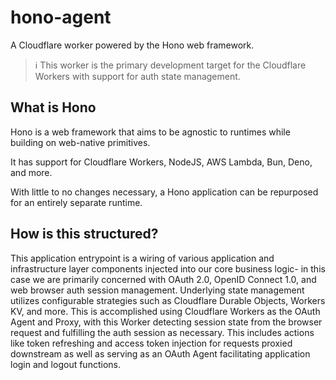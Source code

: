 # hono-agent

A Cloudflare worker powered by the Hono web framework.

> ℹ️ This worker is the primary development target for the Cloudflare Workers with support for auth state management.

## What is Hono

Hono is a web framework that aims to be agnostic to runtimes while building on web-native primitives.

It has support for Cloudflare Workers, NodeJS, AWS Lambda, Bun, Deno, and more.

With little to no changes necessary, a Hono application can be repurposed for an entirely separate runtime.

## How is this structured?

This application entrypoint is a wiring of various application and infrastructure layer components injected into our core business logic- in this case we are primarily concerned with OAuth 2.0, OpenID Connect 1.0, and web browser auth session management. Underlying state management utilizes configurable strategies such as Cloudflare Durable Objects, Workers KV, and more. This is accomplished using Cloudflare Workers as the OAuth Agent and Proxy, with this Worker detecting session state from the browser request and fulfilling the auth session as necessary. This includes actions like token refreshing and access token injection for requests proxied downstream as well as serving as an OAuth Agent facilitating application login and logout functions.
